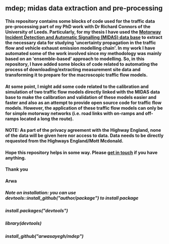 ## mdep; midas data extraction and pre-processing
#### This repository contains some blocks of code used for the traffic data pre-processing part of my PhD work with Dr Richard Connors of the University of Leeds. Particularly, for my thesis I have used the [Motorway Incident Detection and Automatic Signalling (MIDAS) data base](https://www.midas-data.org.uk/) to extract the necessary data for studying 'uncertainty propagation in the traffic flow and vehicle exhaust emission modelling chain'. In my work I have automated some of the work involved since my methodology was mainly based on an 'ensemble-based' approach to modelling. So, in this repository, I have added some blocks of code related to automating the process of downloading/extracting measurement site data and transforming it to prepare for the macroscopic traffic flow models. 

#### At some point, I might add some code related to the calibration and simulation of two traffic flow models directly linked with the MIDAS data base to make the calibration and validation of these models easier and faster and also as an attempt to provide open source code for traffic flow models. However, the application of these traffic flow models can only be for simple motorway networks (i.e. road links with on-ramps and off-ramps located a long the route).

#### NOTE: As part of the privacy agreement with the Highway England, none of the data will be given here nor access to data. Data needs to be directly requested from the Highways England/Mott Mcdonald.

#### Hope this repository helps in some way. Please [get in touch](mailto:arwa.sayegh@gmail.com) if you have anything. 

#### Thank you
#### Arwa



##### Note on installation: you can use devtools::install_github("author/package") to install package
##### install.packages("devtools")
##### library(devtools)
##### install_github("arwasayegh/mdep")
